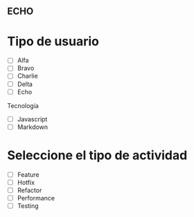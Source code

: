 ## ECHO

# Tipo de usuario

- [ ] Alfa
- [ ] Bravo 
- [ ] Charlie
- [ ] Delta
- [ ] Echo

Tecnología

- [ ] Javascript
- [ ] Markdown

# Seleccione el tipo de actividad

- [ ] Feature
- [ ] Hotfix
- [ ] Refactor
- [ ] Performance
- [ ] Testing
